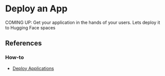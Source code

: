 # Deploy an App

COMING UP: Get your application in the hands of your users. Lets deploy it to Hugging Face spaces

## References

### How-to

- [Deploy Applications](../../how_to/deployment/index.html)
